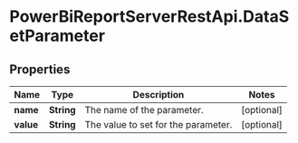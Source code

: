 # PowerBiReportServerRestApi.DataSetParameter

## Properties
Name | Type | Description | Notes
------------ | ------------- | ------------- | -------------
**name** | **String** | The name of the parameter. | [optional] 
**value** | **String** | The value to set for the parameter. | [optional] 



